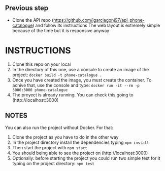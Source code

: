 ## Previous step
- Clone the API repo (https://github.com/jgarciagonj97/api_phone-catalogue) and follow its instructions 
The web layout is extremely simple because of the time but it is responsive anyway

# INSTRUCTIONS

1. Clone this repo on your local
2. In the directory of this one, use a console to create an image of the project: `docker build -t phone-catalogue .`
3. Once you have created the image, you must create the container. To achive that, use the console and type: `docker run -it --rm -p 3000:3000 phone-catalogue`
4. The proyect is already running. You can check this going to (http://localhost:3000)

## NOTES

You can also run the project without Docker. For that:

1. Clone the project as you have to do in the other way
2. In the project directory install the dependencies typing `npm install`
3. Then start the project with `npm start`
4. You should being able to see the project on (http://localhost:3000)
5. Optionally: before starting the project you could run two simple test for it typing on the project directory: `npm test`
